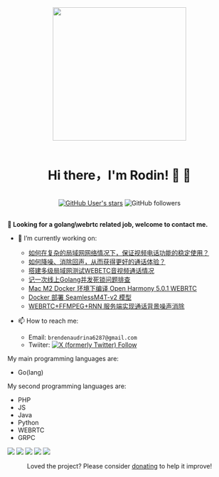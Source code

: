 <div id="header" align="center">
<img width = '300' hight = '300'  src="https://media2.giphy.com/media/v1.Y2lkPTc5MGI3NjExbmdoaTh3c2oxOTlxNnRnNWxjb3Q4cmh1cnZnbHpnbzhnOHptNnc5NSZlcD12MV9pbnRlcm5hbF9naWZfYnlfaWQmY3Q9Zw/bGgsc5mWoryfgKBx1u/giphy.gif"/>
<!-- <img width = '300' hight = '300'  src="https://anime-girls-holding-programming-books.netlify.app/static/Takebe_Saori_on_Web_Assembly_With_Rust-8f70c36b6823036ee259737b6088e2b8.png"/> -->

</div> 
<br>

<div id="body" align="center">
  <h1> Hi there，I'm Rodin! 👋 👋</h1>
  <br>
  <div>
  <a target="_blank" href="https://github.com/snowlyg"> <img alt="GitHub User's stars" src="https://img.shields.io/github/stars/snowlyg"></a>
  <img alt="GitHub followers" src="https://img.shields.io/github/followers/snowlyg">
</div>
</div>
<br>

<!--
**snowlyg/snowlyg** is a ✨ _special_ ✨ repository because its `README.md` (this file) appears on your GitHub profile.
-->

<b> 🤔 Looking for a golang\webrtc related job, welcome to contact me. </b>

- 🔭 I’m currently working on:
  - [如何在复杂的局域网网络情况下，保证视频电话功能的稳定使用？](https://emphasized-burst-0c5.notion.site/111e8b936fa681519c28c6cde831ff89)
  - [如何降噪、消除回声，从而获得更好的通话体验？](https://emphasized-burst-0c5.notion.site/181e8b936fa6806fb421e5bd2b32591e)
  - [搭建多级局域网测试WEBETC音视频通话情况](https://emphasized-burst-0c5.notion.site/WEBETC-1a0e8b936fa6800e9132fb37eaf54cad)
  - [记一次线上Golang并发死锁问题排查](https://emphasized-burst-0c5.notion.site/Golang-1d3e8b936fa6809eb9b0e777dcf7e435)
  - [Mac M2 Docker 环境下编译  Open Harmony 5.0.1 WEBRTC](https://emphasized-burst-0c5.notion.site/Mac-M2-Docker-Open-Harmony-5-0-1-WEBRTC-1f9e8b936fa680659708d19287b7b779?pvs=4)
  - [Docker 部署 SeamlessM4T-v2 模型](https://emphasized-burst-0c5.notion.site/ebd/255e8b936fa680d48c91f9e042846af0)
  - [WEBRTC+FFMPEG+RNN 服务端实现通话背景噪声消除](https://emphasized-burst-0c5.notion.site/WEBRTC-FFMPEG-RNN-278e8b936fa680778d12ed44d36b58c1)
- 📫 How to reach me: 

  - Email: `brendenaudrina6287@gmail.com`
  - Twiiter: <a target="_blank" href="https://twitter.com/rodin990"> <img alt="X (formerly Twitter) Follow" src="https://img.shields.io/twitter/follow/rodin990"></a>
<!--
- 🌱 I’m currently learning ...
- 🤔 I’m looking for help with ...
- 👯 I’m looking to collaborate on ...
- 💬 Ask me about ...
- 😄 Pronouns: ...
- ⚡ Fun fact: ...
-->

My main programming languages are:

  - Go(lang)

My second programming languages are:

  - PHP
  - JS
  - Java
  - Python
  - WEBRTC
  - GRPC
  
![](https://github-profile-summary-cards.vercel.app/api/cards/profile-details?username=snowlyg&theme=github)
![](https://github-profile-summary-cards.vercel.app/api/cards/repos-per-language?username=snowlyg&theme=github)
![](https://github-profile-summary-cards.vercel.app/api/cards/most-commit-language?username=snowlyg&theme=github)
![](https://github-profile-summary-cards.vercel.app/api/cards/stats?username=snowlyg&theme=github)
![](https://github-profile-summary-cards.vercel.app/api/cards/productive-time?username=snowlyg&theme=github)
<!--  [![Ido's github stats](https://github-readme-stats.vercel.app/api?username=snowlyg&show_icons=true&theme=radical)](https://github.com/anuraghazra/github-readme-stats) -->


<p align="center">Loved the project? Please consider <a href="https://paypal.me/snowlyg?country.x=C2&locale.x=zh_XC">donating</a> to help it improve!
